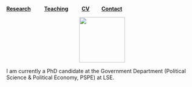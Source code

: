 [**Research**](Research.md) &nbsp; &nbsp; &nbsp; &nbsp; [**Teaching**](Teaching.md) &nbsp; &nbsp; &nbsp; &nbsp; [**CV**](CV.pdf) &nbsp; &nbsp; &nbsp; &nbsp;[**Contact**](Contact.md)

<div align="center"><img src="sehoof.jpg" width="120"></div>

<p align=“justify”>I am currently a PhD candidate at the Government Department (Political Science & Political Economy, PSPE) at LSE.</p>





